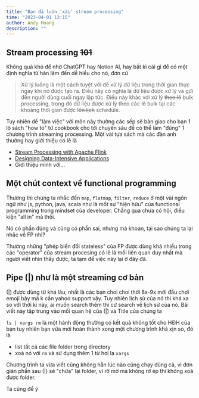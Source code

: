 ```yaml
---
title: "Bạn đã luôn 'xài' stream processing"
time: "2023-04-01 13:15"
author: Andy Hoang
description: ""
---
```


## Stream processing ~~101~~

Không quá khó để nhờ ChatGPT hay Notion AI, hay bất kì cái gì để có một định nghĩa từ hàn lâm đến dễ hiểu cho nó, đơn cử

> Xử lý luồng là một cách tuyệt vời để xử lý dữ liệu trong thời gian thực ngay khi nó được tạo ra. Điều này có nghĩa là dữ liệu được xử lý và gửi đến người dùng cuối ngay lập tức. Điều này khác với xử lý ~~theo lô~~ bulk processing, trong đó dữ liệu được xử lý theo các ~~lô~~ bulk tại các khoảng thời gian được ~~lên lịch~~ schedule.

Tuy nhiên để "làm việc" với môn này thường các sếp sẽ bàn giao cho bạn 1 lô sách "how to" từ cookbook cho tới chuyên sâu để có thể làm "đúng" 1 chương trình streaming processing.
Một vài tựa sách mà các đàn anh thường hay giới thiệu có lẽ là
* [Stream Processing with Apache Flink](https://www.oreilly.com/library/view/stream-processing-with/9781491974285/)
* [Designing Data-Intensive Applications](https://www.oreilly.com/library/view/designing-data-intensive-applications/9781491903063/)
* Giới thiệu mình với...

## Một chút context về functional programming

Thường thì chúng ta nhắc đến `map`, `flatmap`, `filter`, `reduce` ở một vài ngôn ngữ như js, python, java, scala như là mốt sự "hiện hữu" của functional programming trong mindset của developer. Chẳng qua chưa có hội, điều kiện "all in" mà thôi.

Nó có phần đúng và cũng có phần sai, nhưng mà khoan, tại sao chúng ta lại nhắc về FP nhỉ?

Thường những "phép biến đổi stateless" của FP được dùng khá nhiều trong các "operator" của stream procesing có lẽ là mối liên quan duy nhất mà người viết nhìn thấy được, ta tạm để việc này lại ở đây đã.

## Pipe (|) như là một streaming cơ bản

(|) được dùng từ khá lâu, nhất là các bạn choi choi thời 8x-9x mới đầu chơi emoji bậy mà k cần yahoo support vậy. Tuy nhiên lịch sử của nó thì khá xa so với thời kì này, ai muốn search thêm thì cứ search về lịch sử của nó. Bài viết này tập trung vào mối quan hệ của (|) và Title của chúng ta

`ls | xargs rm` là một hành động thường có kết quả không tốt cho HĐH của bạn tuy nhiên bạn vừa mới hoàn thành xong một chương trình khá xịn sò, đó là
* list tất cả các file folder trong directory
* xoá nó với `rm` và sử dụng thêm 1 từ hơi lạ `xargs`

Chương trình ta vừa viết cũng không hẵn lúc nào cũng chạy đúng cả, vì đơn giản phần sau (|) sẽ "chừa" lại folder, vì rờ mờ mà không rờ ép thì không xoá được folder.

Ta cũng để ý 


